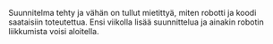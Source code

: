 Suunnitelma tehty ja vähän on tullut mietittyä, miten robotti ja koodi saataisiin toteutettua. Ensi viikolla lisää suunnittelua ja ainakin robotin liikkumista voisi aloitella.
